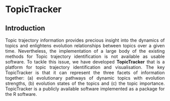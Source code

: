 # TopicTracker

## Introduction
<p align="justify">
Topic trajectory information provides precious insight into the dynamics of topics and enlightens evolution relationships between topics over a given time. 
Nevertheless, the implementation of a large body of the existing methods for Topic trajectory identification is not available as usable software. To tackle this issue, we have developed <b>TopicTracker</b> that is a platform for topic trajectory identification and visualisation. The key TopicTracker is that it can represent the three facets of information together: (a) evolutionary pathways of dynamic topics with evolution strengths, (b) evolution states of the topics and (c) the topic importance. TopicTracker is a publicly available software implemented as a package for the R software. 
</p>
